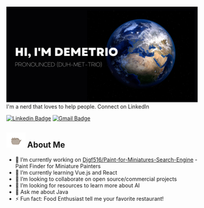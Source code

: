 <!--### Hi there 👋-->

![Header image](https://raw.githubusercontent.com/Djgf516/Djgf516/main/Assets/Banner.jpg)
I'm a nerd that loves to help people. Connect on LinkedIn

[![Linkedin Badge](https://img.shields.io/badge/-DemetrioGutierrezFinley-blue?style=flat-square&logo=Linkedin&logoColor=white)](https://www.linkedin.com/in/demetriogf1)
[![Gmail Badge](https://img.shields.io/badge/-demetriogutierrezfinley@gmail.com-d14836?style=flat-square&logo=Gmail&logoColor=white)](mailto:demetriogutierrezfinley@gmail.com)

## <img src='https://raw.githubusercontent.com/Djgf516/Djgf516/main/Assets/GIF-by-Pusheen-unscreen.gif' width='50' height='40'> About Me 
- 🔭 I’m currently working on [Djgf516/Paint-for-Miniatures-Search-Engine](https://github.com/Djgf516/Paint-for-Miniatures-Search-Engine) - Paint Finder for Miniature Painters
- 🌱 I’m currently learning Vue.js and React
- 👯 I’m looking to collaborate on open source/commercial projects
- 🤔 I’m looking for resources to learn more about AI
- 💬 Ask me about Java
- ⚡ Fun fact: Food Enthusiast tell me your favorite restaurant! 
<!--
**Djgf516/Djgf516** is a ✨ _special_ ✨ repository because its `README.md` (this file) appears on your GitHub profile.

Here are some ideas to get you started:

- 🔭 I’m currently working on ...
- 🌱 I’m currently learning ...
- 👯 I’m looking to collaborate on ...
- 🤔 I’m looking for help with ...
- 💬 Ask me about ...
- 📫 How to reach me: ...
- 😄 Pronouns: ...
- ⚡ Fun fact: ...
-->
